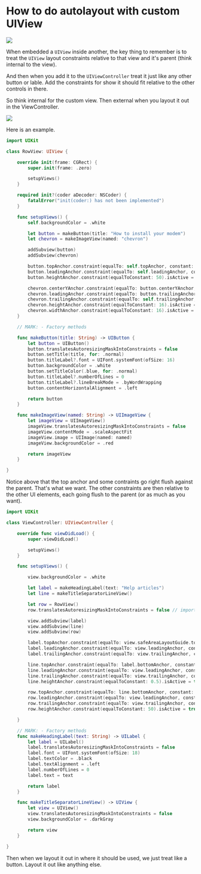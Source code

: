# How to do autolayout with custom UIView

<img src="https://github.com/jrasmusson/ios-starter-kit/blob/master/autolayout/images/embedded-view.png" />

When embedded a `UIView` inside another, the key thing to remember is to treat the `UIView` layout constraints relative to that view and it's parent (think internal to the view).

And then when you add it to the `UIViewController` treat it just like any other button or lable. Add the constraints for show it should fit relative to the other controls in there.

So think internal for the custom view.
Then external when you layout it out in the ViewController.

<img src="https://github.com/jrasmusson/ios-starter-kit/blob/master/autolayout/images/embedded-custom-view.png" />


Here is an example.

```swift
import UIKit

class RowView: UIView {

    override init(frame: CGRect) {
        super.init(frame: .zero)

        setupViews()
    }

    required init?(coder aDecoder: NSCoder) {
        fatalError("init(coder:) has not been implemented")
    }

    func setupViews() {
        self.backgroundColor = .white

        let button = makeButton(title: "How to install your modem")
        let chevron = makeImageView(named: "chevron")

        addSubview(button)
        addSubview(chevron)

        button.topAnchor.constraint(equalTo: self.topAnchor, constant: 0).isActive = true
        button.leadingAnchor.constraint(equalTo: self.leadingAnchor, constant: 0).isActive = true
        button.heightAnchor.constraint(equalToConstant: 50).isActive = true

        chevron.centerYAnchor.constraint(equalTo: button.centerYAnchor, constant: 0).isActive = true
        chevron.leadingAnchor.constraint(equalTo: button.trailingAnchor, constant: 8).isActive = true
        chevron.trailingAnchor.constraint(equalTo: self.trailingAnchor, constant: -16).isActive = true
        chevron.heightAnchor.constraint(equalToConstant: 16).isActive = true
        chevron.widthAnchor.constraint(equalToConstant: 16).isActive = true
    }

    // MARK: - Factory methods

    func makeButton(title: String) -> UIButton {
        let button = UIButton()
        button.translatesAutoresizingMaskIntoConstraints = false
        button.setTitle(title, for: .normal)
        button.titleLabel?.font = UIFont.systemFont(ofSize: 16)
        button.backgroundColor = .white
        button.setTitleColor(.blue, for: .normal)
        button.titleLabel?.numberOfLines = 0
        button.titleLabel?.lineBreakMode = .byWordWrapping
        button.contentHorizontalAlignment = .left

        return button
    }

    func makeImageView(named: String) -> UIImageView {
        let imageView = UIImageView()
        imageView.translatesAutoresizingMaskIntoConstraints = false
        imageView.contentMode = .scaleAspectFit
        imageView.image = UIImage(named: named)
        imageView.backgroundColor = .red

        return imageView
    }

}
```

Notice above that the top anchor and some contraints go right flush against the parent. That's what we want. The other constraints are then relative to the other UI elements, each going flush to the parent (or as much as you want).

```swift
import UIKit

class ViewController: UIViewController {

    override func viewDidLoad() {
        super.viewDidLoad()

        setupViews()
    }

    func setupViews() {

        view.backgroundColor = .white

        let label = makeHeadingLabel(text: "Help articles")
        let line = makeTitleSeparatorLineView()

        let row = RowView()
        row.translatesAutoresizingMaskIntoConstraints = false // important!

        view.addSubview(label)
        view.addSubview(line)
        view.addSubview(row)

        label.topAnchor.constraint(equalTo: view.safeAreaLayoutGuide.topAnchor, constant: 8).isActive = true
        label.leadingAnchor.constraint(equalTo: view.leadingAnchor, constant: 24).isActive = true
        label.trailingAnchor.constraint(equalTo: view.trailingAnchor, constant: -24).isActive = true

        line.topAnchor.constraint(equalTo: label.bottomAnchor, constant: 16).isActive = true
        line.leadingAnchor.constraint(equalTo: view.leadingAnchor, constant: 24).isActive = true
        line.trailingAnchor.constraint(equalTo: view.trailingAnchor, constant: 0).isActive = true
        line.heightAnchor.constraint(equalToConstant: 0.5).isActive = true

        row.topAnchor.constraint(equalTo: line.bottomAnchor, constant: 0).isActive = true
        row.leadingAnchor.constraint(equalTo: view.leadingAnchor, constant: 24).isActive = true
        row.trailingAnchor.constraint(equalTo: view.trailingAnchor, constant: -32).isActive = true
        row.heightAnchor.constraint(equalToConstant: 50).isActive = true

    }

    // MARK: - Factory methods
    func makeHeadingLabel(text: String) -> UILabel {
        let label = UILabel()
        label.translatesAutoresizingMaskIntoConstraints = false
        label.font = UIFont.systemFont(ofSize: 18)
        label.textColor = .black
        label.textAlignment = .left
        label.numberOfLines = 0
        label.text = text

        return label
    }

    func makeTitleSeparatorLineView() -> UIView {
        let view = UIView()
        view.translatesAutoresizingMaskIntoConstraints = false
        view.backgroundColor = .darkGray

        return view
    }

}
```

Then when we layout it out in where it should be used, we just treat like a button. Layout it out like anything else.


